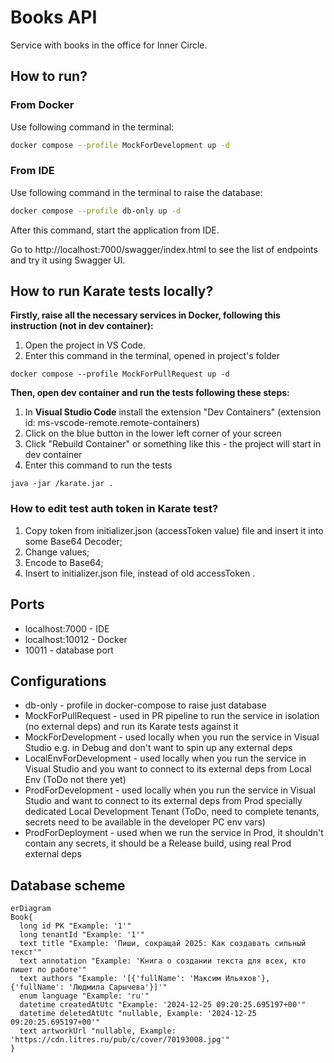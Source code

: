 # Books API
Service with books in the office for Inner Circle.

## How to run?
### From Docker
Use following command in the terminal:
```bash
docker compose --profile MockForDevelopment up -d
```
### From IDE
Use following command in the terminal to raise the database:
```bash
docker compose --profile db-only up -d
```
After this command, start the application from IDE. 

Go to http://localhost:7000/swagger/index.html to see the list of endpoints and try it using Swagger UI.

## How to run Karate tests locally?
**Firstly, raise all the necessary services in Docker, following this instruction (not in dev container):**
1. Open the project in VS Code.
2. Enter this command in the terminal, opened in project's folder
```
docker compose --profile MockForPullRequest up -d
```
**Then, open dev container and run the tests following these steps:**
1. In **Visual Studio Code** install the extension "Dev Containers" (extension id: ms-vscode-remote.remote-containers)
2. Click on the blue button in the lower left corner of your screen
3. Click "Rebuild Container" or something like this - the project will start in dev container
4. Enter this command to run the tests
```
java -jar /karate.jar .
```

### How to edit test auth token in Karate test?
1. Copy token from initializer.json (accessToken value) file and insert it into some Base64 Decoder;
2. Change values;
3. Encode to Base64;
4. Insert to initializer.json file, instead of old accessToken .

## Ports
- localhost:7000 - IDE
- localhost:10012 - Docker
- 10011 - database port

## Configurations
- db-only - profile in docker-compose to raise just database
- MockForPullRequest - used in PR pipeline to run the service in isolation (no external deps) and run its Karate tests against it
- MockForDevelopment - used locally when you run the service in Visual Studio e.g. in Debug and don't want to spin up any external deps
- LocalEnvForDevelopment - used locally when you run the service in Visual Studio and you want to connect to its external deps from Local Env (ToDo not there yet)
- ProdForDevelopment - used locally when you run the service in Visual Studio and want to connect to its external deps from Prod specially dedicated Local Development Tenant (ToDo, need to complete tenants, secrets need to be available in the developer PC env vars)
- ProdForDeployment - used when we run the service in Prod, it shouldn't contain any secrets, it should be a Release build, using real Prod external deps

## Database scheme 
```mermaid
erDiagram
Book{
  long id PK "Example: '1'"
  long tenantId "Example: '1'"
  text title "Example: 'Пиши, сокращай 2025: Как создавать сильный текст'" 
  text annotation "Example: 'Книга о создании текста для всех, кто пишет по работе'"
  text authors "Example: '[{'fullName': 'Максим Ильяхов'}, {'fullName': 'Людмила Сарычева'}]'"
  enum language "Example: 'ru'"
  datetime createdAtUtc "Example: '2024-12-25 09:20:25.695197+00'"
  datetime deletedAtUtc "nullable, Example: '2024-12-25 09:20:25.695197+00'"
  text artworkUrl "nullable, Example: 'https://cdn.litres.ru/pub/c/cover/70193008.jpg'"
}
```
